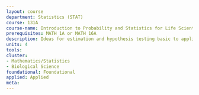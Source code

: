```yaml
---
layout: course 
department: Statistics (STAT)
course: 131A
course-name: Introduction to Probability and Statistics for Life Scientists
prerequisites: MATH 1A or MATH 16A
description: Ideas for estimation and hypothesis testing basic to applications, including an introduction to probability. Linear estimation and normal regression theory.
units: 4
tools: 
cluster:
- Mathematics/Statistics
- Biological Science
foundational: Foundational
applied: Applied
meta: 
---
```


